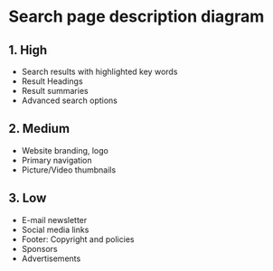 # Search page description diagram

## 1. High

- Search results with highlighted key words
- Result Headings
- Result summaries
- Advanced search options

## 2. Medium

- Website branding, logo
- Primary navigation
- Picture/Video thumbnails

## 3. Low

- E-mail newsletter
- Social media links
- Footer: Copyright and policies
- Sponsors
- Advertisements